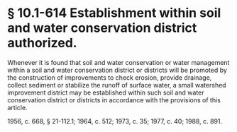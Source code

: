 # § 10.1-614 Establishment within soil and water conservation district authorized.

<p>Whenever it is found that soil and water conservation or water management within a soil and water conservation district or districts will be promoted by the construction of improvements to check erosion, provide drainage, collect sediment or stabilize the runoff of surface water, a small watershed improvement district may be established within such soil and water conservation district or districts in accordance with the provisions of this article.</p><p>1956, c. 668, § 21-112.1; 1964, c. 512; 1973, c. 35; 1977, c. 40; 1988, c. 891.</p>